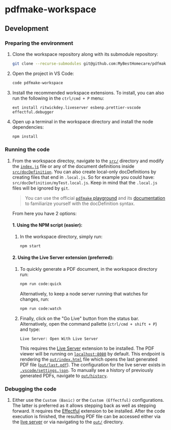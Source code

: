 # pdfmake-workspace

## Development

### Preparing the environment

1. Clone the workspace repository along with its submodule repository:
    ```sh
    git clone --recurse-submodules git@github.com:MyBestHomecare/pdfmake-workspace.git
    ```
2. Open the project in VS Code:
    ```sh
    code pdfmake-workspace
    ```
3. Install the recommended workspace extensions. To install, you can also run the following in the `ctrl/cmd + P` menu:
    ```
    ext install ritwickdey.liveserver esbenp.prettier-vscode effectful.debugger
    ```
4. Open up a terminal in the workspace directory and install the node dependencies:
    ```sh
    npm install
    ```

### Running the code

1. From the workspace directoy, navigate to the [`src/`](src/) directory and modify the [`index.js`](src/index.js) file or any of the document definitions inside [`src/docDefinition`](src/docDefinition/). You can also create local-only docDefinitions by creating files that end in `.local.js`. So for example you could have: `src/docDefinition/myTest.local.js`. Keep in mind that the `.local.js` files will be ignored by `git`.

    > You can use the official [`pdfmake` playground](http://pdfmake.org/playground.html) and its [documentation](https://pdfmake.github.io/docs/0.1/) to familiarize yourself with the docDefinition syntax.

    From here you have 2 options:
    
    #### 1. Using the NPM script (easier):
    1. In the workspace directory, simply run:
        ```sh
        npm start
        ```
    
    #### 2. Using the Live Server extension (preferred):
    1. To quickly generate a PDF document, in the workspace directory run:
        ```sh
        npm run code:quick
        ```
        Alternatively, to keep a node server running that watches for changes, run:
        ```sh
        npm run code:watch
        ```
    2. Finally, click on the "Go Live" button from the status bar. Alternatively, open the command pallette (`ctrl/cmd + shift + P`) and type:
        ```
        Live Server: Open With Live Server
        ```
        This requires the [Live Server](https://marketplace.visualstudio.com/items?itemName=ritwickdey.LiveServer) extension to be installed. The PDF viewer will be running on [`localhost:8080`](http://127.0.0.1:8080/) by default. This endpoint is rendering the [`out/index.html`](out/index.html) file which opens the last generated PDF file ([`out/last.pdf`](out/last.pdf)). The configuration for the live server exists in [`.vscode/settings.json`](.vscode/settings.json). To manually see a history of previously generated PDFs, navigate to [`out/history`](out/history/).

### Debugging the code

1. Either use the `Custom (Basic)` or the `Custom (Effectful)` configurations. The latter is preferred as it allows stepping back as well as stepping forward. It requires the [Effectful](https://marketplace.visualstudio.com/items?itemName=effectful.debugger) extension to be installed. After the code execution is finished, the resulting PDF file can be accessed either via the [live server](http://127.0.0.1:8080/) or via navigating to the [`out/`](out/) directory.
